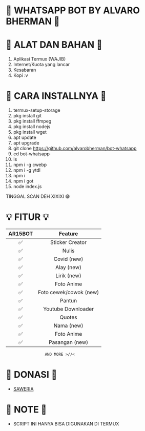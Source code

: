 # 🤖 WHATSAPP BOT BY ALVARO BHERMAN 🤖

# 🔧 ALAT DAN BAHAN 🔨

1. Aplikasi Termux (WAJIB)
2. Internet/Kuota yang lancar
3. Kesabaran
4. Kopi :v

# 🧰 CARA INSTALLNYA 🧰

1. termux-setup-storage
2. pkg install git
3. pkg install ffmpeg
4. pkg install nodejs
5. pkg install wget
6. apt update
7. apt upgrade
8. git clone https://github.com/alvarobherman/bot-whatsapp
9. cd bot-whatsapp
10. ls
11. npm i -g cwebp
12. npm i -g ytdl
13. npm i
14. npm i got
15. node index.js

TINGGAL SCAN DEH XIXIXI 😁

# 💡 FITUR 💡

| AR15BOT      |                   Feature        |
| :-----------: | :------------------------------: |
|       ✅       | Sticker Creator                  |
|       ✅       | Nulis                            |
|       ✅       | Covid (new)                      |
|       ✅       | Alay (new)                       |
|       ✅       | Lirik (new)                      |
|       ✅       | Foto Anime                       |
|       ✅       | Foto cewek/cowok (new)           |
|       ✅       | Pantun                           |
|       ✅       | Youtube Downloader               |
|       ✅       | Quotes                           |
|       ✅       | Nama (new)                       |
|       ✅       | Foto Anime                       |
|       ✅       | Pasangan (new)                   |
                     AND MORE >//<

# 💸 DONASI 💸
* [SAWERIA](https://saweria.co/alvarobherman)

# 📃 NOTE 📃
* SCRIPT INI HANYA BISA DIGUNAKAN DI TERMUX
